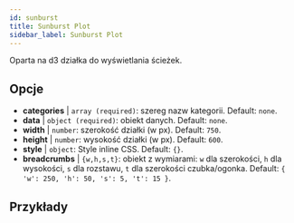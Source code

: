 ```yaml
---
id: sunburst
title: Sunburst Plot
sidebar_label: Sunburst Plot
---
```


Oparta na d3 działka do wyświetlania ścieżek.

## Opcje

* __categories__ | `array (required)`: szereg nazw kategorii. Default: `none`.
* __data__ | `object (required)`: obiekt danych. Default: `none`.
* __width__ | `number`: szerokość działki (w px). Default: `750`.
* __height__ | `number`: wysokość działki (w px). Default: `600`.
* __style__ | `object`: Style inline CSS. Default: `{}`.
* __breadcrumbs__ | `{w,h,s,t}`: obiekt z wymiarami: `w` dla szerokości, `h` dla wysokości, `s` dla rozstawu, `t` dla szerokości czubka/ogonka. Default: `{
  'w': 250,
  'h': 50,
  's': 5,
  't': 15
}`.


## Przykłady

```jsx live

```

